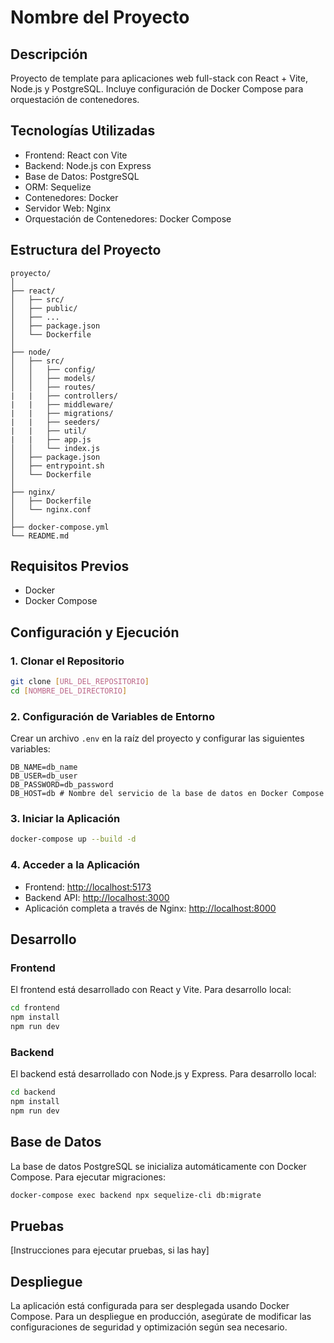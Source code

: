 # Nombre del Proyecto

## Descripción

Proyecto de template para aplicaciones web full-stack con React + Vite, Node.js y PostgreSQL. Incluye configuración de Docker Compose para orquestación de contenedores.

## Tecnologías Utilizadas

- Frontend: React con Vite
- Backend: Node.js con Express
- Base de Datos: PostgreSQL
- ORM: Sequelize
- Contenedores: Docker
- Servidor Web: Nginx
- Orquestación de Contenedores: Docker Compose

## Estructura del Proyecto

```any
proyecto/
│
├── react/
│   ├── src/
│   ├── public/
│   ├── ...
│   ├── package.json
│   └── Dockerfile
│
├── node/
│   ├── src/
│   │   ├── config/
│   │   ├── models/
│   │   ├── routes/
|   |   ├── controllers/
|   |   ├── middleware/
|   |   ├── migrations/
|   |   ├── seeders/
|   |   ├── util/
|   |   ├── app.js
│   │   └── index.js
│   ├── package.json
│   ├── entrypoint.sh
│   └── Dockerfile
│
├── nginx/
│   ├── Dockerfile
│   └── nginx.conf
│
├── docker-compose.yml
└── README.md
```

## Requisitos Previos

- Docker
- Docker Compose

## Configuración y Ejecución

### 1. Clonar el Repositorio

```bash
git clone [URL_DEL_REPOSITORIO]
cd [NOMBRE_DEL_DIRECTORIO]
```

### 2. Configuración de Variables de Entorno

Crear un archivo `.env` en la raíz del proyecto y configurar las siguientes variables:

```.env
DB_NAME=db_name
DB_USER=db_user
DB_PASSWORD=db_password
DB_HOST=db # Nombre del servicio de la base de datos en Docker Compose
```

### 3. Iniciar la Aplicación

```bash
docker-compose up --build -d
```

### 4. Acceder a la Aplicación

- Frontend: <http://localhost:5173>
- Backend API: <http://localhost:3000>
- Aplicación completa a través de Nginx: <http://localhost:8000>

## Desarrollo

### Frontend

El frontend está desarrollado con React y Vite. Para desarrollo local:

```bash
cd frontend
npm install
npm run dev
```

### Backend

El backend está desarrollado con Node.js y Express. Para desarrollo local:

```bash
cd backend
npm install
npm run dev
```

## Base de Datos

La base de datos PostgreSQL se inicializa automáticamente con Docker Compose. Para ejecutar migraciones:

```bash
docker-compose exec backend npx sequelize-cli db:migrate
```

## Pruebas

[Instrucciones para ejecutar pruebas, si las hay]

## Despliegue

La aplicación está configurada para ser desplegada usando Docker Compose. Para un despliegue en producción, asegúrate de modificar las configuraciones de seguridad y optimización según sea necesario.
